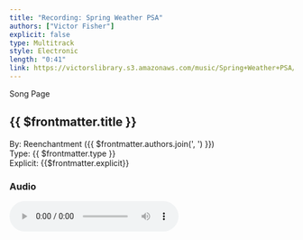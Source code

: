 ```yaml
---
title: "Recording: Spring Weather PSA"
authors: ["Victor Fisher"]
explicit: false
type: Multitrack
style: Electronic
length: "0:41"
link: https://victorslibrary.s3.amazonaws.com/music/Spring+Weather+PSA/Spring+Weather+PSA.mp3
---
```


<g-link to="/song/spring-weather-psa">Song Page</g-link>

## {{ $frontmatter.title }}

By: <g-link to="/band/reenchantment">Reenchantment</g-link> ({{ $frontmatter.authors.join(', ') }})   
Type: {{ $frontmatter.type }}  
Explicit: {{$frontmatter.explicit}}

### Audio

<audio controls controlsList="nodownload">
  <source :src="$frontmatter.link" type="audio/mpeg">
Your browser does not support the audio element.
</audio>
